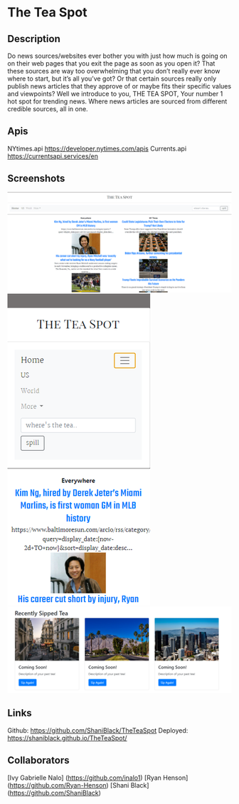 # The Tea Spot

## Description

Do news sources/websites ever bother you with just how much is going on on their web pages that you exit the page as soon as you open it? That these sources are way too overwhelming that you don’t really ever know where to start, but it’s all you’ve got? Or that certain sources really only publish news articles that they approve of or maybe fits their specific values and viewpoints?
Well we introduce to you, THE TEA SPOT, Your number 1 hot spot for trending news. Where news articles are sourced from different credible sources, all in one.

## Apis

NYtimes.api https://developer.nytimes.com/apis
Currents.api https://currentsapi.services/en

## Screenshots
<img src="./Assets/teaSpotHP.PNG" alt="Home page">
<img src="./Assets/teaSpotMobileSearch.PNG" alt="Mobile home page with Search bar open">
<img src="./Assets/teaSpotLocalS.PNG" alt="Future past viewed articles.">

## Links
Github: https://github.com/ShaniBlack/TheTeaSpot
Deployed: https://shaniblack.github.io/TheTeaSpot/

## Collaborators

[Ivy Gabrielle Nalo] (https://github.com/inalo1)
[Ryan Henson] (https://github.com/Ryan-Henson)
[Shani Black] (https://github.com/ShaniBlack)
